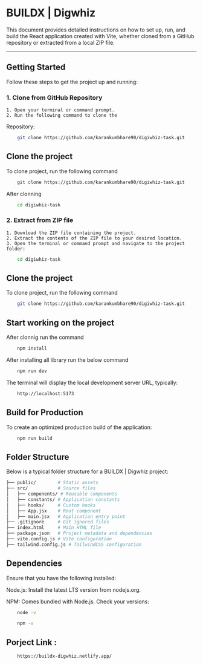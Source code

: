 # **BUILDX | Digwhiz**

This document provides detailed instructions on how to set up, run, and build the React application created with Vite, whether cloned from a GitHub repository or extracted from a local ZIP file.

---

## **Getting Started**

Follow these steps to get the project up and running:

### **1. Clone from GitHub Repository**

    1. Open your terminal or command prompt.
    2. Run the following command to clone the 
    
Repository:
```bash
    git clone https://github.com/karankumbhare90/digiwhiz-task.git 
   ```
   

## Clone the project

To clone project, run the following command

```bash
    git clone https://github.com/karankumbhare90/digiwhiz-task.git 
```
After clonning
```bash
    cd digiwhiz-task
```

### **2. Extract from ZIP file**

    1. Download the ZIP file containing the project.
    2. Extract the contents of the ZIP file to your desired location.
    3. Open the terminal or command prompt and navigate to the project folder:

```bash
    cd digiwhiz-task
```

   
## Clone the project

To clone project, run the following command

```bash
    git clone https://github.com/karankumbhare90/digiwhiz-task.git 
```



## Start working on the project

After clonnig run the command
```bash
    npm install
```

After installing all library run the below command

```bash
    npm run dev
```

The terminal will display the local development server URL, typically:

```bash
    http://localhost:5173
```


## Build for Production
To create an optimized production build of the application:
```bash
    npm run build
```


## Folder Structure
Below is a typical folder structure for a BUILDX | Digwhiz project:
```bash
├── public/        # Static assets
├── src/           # Source files
│   ├── components/ # Reusable components
│   ├── constants/ # Application constants
│   ├── hooks/     # Custom hooks
│   ├── App.jsx    # Root component
│   ├── main.jsx   # Application entry point
├── .gitignore     # Git ignored files
├── index.html     # Main HTML file
├── package.json   # Project metadata and dependencies
├── vite.config.js # Vite configuration
├── tailwind.config.js # TailwindCSS configuration
```

## Dependencies
Ensure that you have the following installed:

Node.js: Install the latest LTS version from nodejs.org.

NPM: Comes bundled with Node.js.
Check your versions:

```bash
    node -v
```
```bash
    npm -v
```

## Porject Link : 
```bash
    https://buildx-digwhiz.netlify.app/
```
